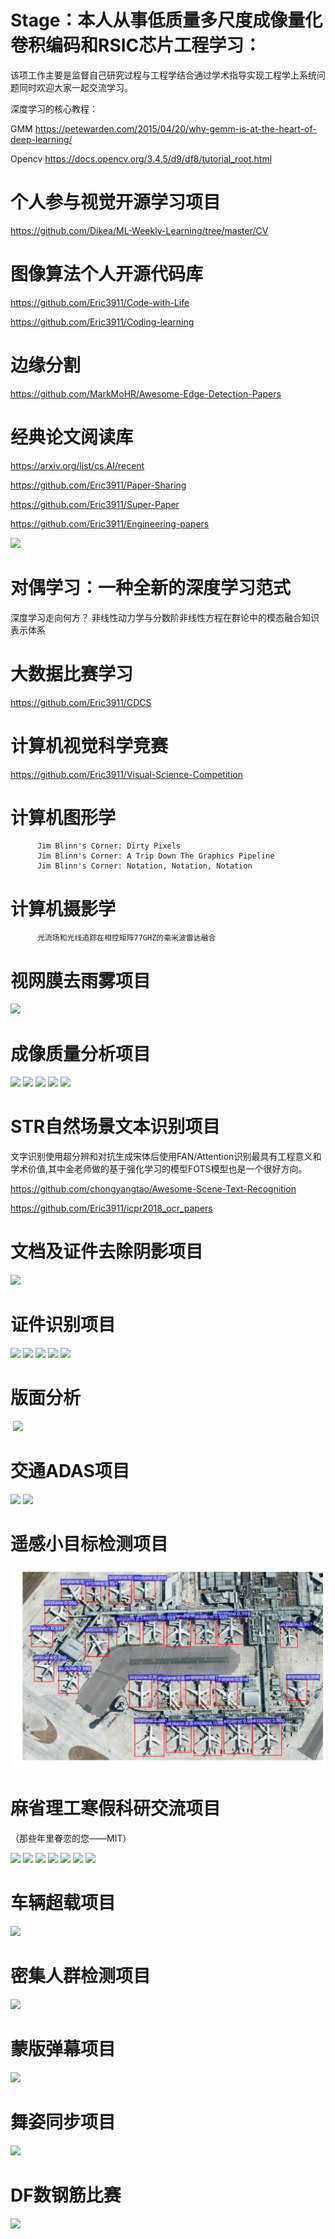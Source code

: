 # Stage：本人从事低质量多尺度成像量化卷积编码和RSIC芯片工程学习：

该项工作主要是监督自己研究过程与工程学结合通过学术指导实现工程学上系统问题同时欢迎大家一起交流学习。

深度学习的核心教程：

GMM  https://petewarden.com/2015/04/20/why-gemm-is-at-the-heart-of-deep-learning/

Opencv  https://docs.opencv.org/3.4.5/d9/df8/tutorial_root.html

# 个人参与视觉开源学习项目

https://github.com/Dikea/ML-Weekly-Learning/tree/master/CV

# 图像算法个人开源代码库

https://github.com/Eric3911/Code-with-Life

https://github.com/Eric3911/Coding-learning

# 边缘分割

https://github.com/MarkMoHR/Awesome-Edge-Detection-Papers

# 经典论文阅读库

https://arxiv.org/list/cs.AI/recent

https://github.com/Eric3911/Paper-Sharing

https://github.com/Eric3911/Super-Paper

https://github.com/Eric3911/Engineering-papers

![](https://github.com/Eric3911/image/blob/master/model_list.png)

# 对偶学习：一种全新的深度学习范式
 深度学习走向何方？ 非线性动力学与分数阶非线性方程在群论中的模态融合知识表示体系

# 大数据比赛学习

https://github.com/Eric3911/CDCS

# 计算机视觉科学竞赛

https://github.com/Eric3911/Visual-Science-Competition

# 计算机图形学

          Jim Blinn's Corner: Dirty Pixels
          Jim Blinn's Corner: A Trip Down The Graphics Pipeline
          Jim Blinn's Corner: Notation, Notation, Notation

# 计算机摄影学
          
          光流场和光线追踪在相控矩阵77GHZ的毫米波雷达融合
          
# 视网膜去雨雾项目

![](https://github.com/Eric3911/image/blob/master/%E8%A7%86%E7%BD%91%E8%86%9C%E5%8E%BB%E9%9B%BE%E7%BB%93%E6%9E%9C.png)

# 成像质量分析项目

![](https://github.com/Eric3911/image/blob/master/00007.jpg)
![](https://github.com/Eric3911/image/blob/master/123456.png)
![](https://github.com/Eric3911/Stage/blob/master/%E5%9F%BA%E4%BA%8ESCB%E7%AE%97%E6%B3%95%E7%9A%84%E5%A2%9E%E5%BC%BA.png)
![](https://github.com/Eric3911/image/blob/master/%E5%9F%BA%E4%BA%8ESCB%E7%AE%97%E6%B3%95%E7%9A%84%E5%A2%9E%E5%BC%BA.png)
![](https://github.com/Eric3911/image/blob/master/%E6%A8%A1%E5%9E%8B%E8%AF%84%E4%BB%B7%E5%8F%82%E8%80%83Evaluation.png)

# STR自然场景文本识别项目
  文字识别使用超分辨和对抗生成宋体后使用FAN/Attention识别最具有工程意义和学术价值,其中金老师做的基于强化学习的模型FOTS模型也是一个很好方向。
  
https://github.com/chongyangtao/Awesome-Scene-Text-Recognition

https://github.com/Eric3911/icpr2018_ocr_papers
# 文档及证件去除阴影项目
![](https://github.com/Eric3911/image/blob/master/00006.jpg)
# 证件识别项目

![](https://github.com/Eric3911/image/blob/master/00008.jpg)
![](https://github.com/Eric3911/image/blob/master/00002.png)
![](https://github.com/Eric3911/image/blob/master/QQ%E6%88%AA%E5%9B%BE20190425135959.jpg)
![](https://github.com/Eric3911/image/blob/master/0002.png)
![](https://github.com/Eric3911/image/blob/master/00005.jpg)

# 版面分析

![]()
![](https://github.com/Eric3911/image/blob/master/Text_20181101153336.png)

 # 交通ADAS项目
 ![](https://github.com/Eric3911/image/blob/master/%E8%BD%A6%E8%BE%86%E8%B6%85%E8%BD%BD%E9%A1%B9%E7%9B%AE%E5%8F%82%E8%80%83%E6%B5%81%E7%A8%8B%E5%9B%BE%E4%B8%80.jpg)
![](https://github.com/Eric3911/image/blob/master/%E8%BD%A6%E8%BE%86%E8%B6%85%E8%BD%BD%E9%A1%B9%E7%9B%AE%E5%8F%82%E8%80%83%E6%B5%81%E7%A8%8B%E5%9B%BE%E4%BA%8C.jpg)

# 遥感小目标检测项目

![](https://github.com/Eric3911/RFBNet_master/blob/master/000044test.jpg)

# 麻省理工寒假科研交流项目
（那些年里眷恋的您——MIT）

![](https://github.com/Eric3911/image/blob/master/MIT.jpg)
![](https://github.com/Eric3911/Stage/blob/master/1.jpg)
![](https://github.com/Eric3911/Stage/blob/master/2.jpg)
![](https://github.com/Eric3911/Stage/blob/master/3.jpg)
![](https://github.com/Eric3911/Stage/blob/master/4.jpg)
![](https://github.com/Eric3911/Stage/blob/master/5.jpg)
![](https://github.com/Eric3911/image/blob/master/00001.jpg)

# 车辆超载项目

![]( 111111111111111111111111111111111111111111111111111111111111111111111111111111111)

# 密集人群检测项目

![](https://github.com/Eric3911/image/blob/master/WX20190420-092259.png)

# 蒙版弹幕项目

![](https://github.com/Eric3911/image/blob/master/01.png)

# 舞姿同步项目

![](https://github.com/Eric3911/image/blob/master/0418.jpg)

# DF数钢筋比赛
![](https://github.com/Eric3911/image/blob/master/00009.jpg)
